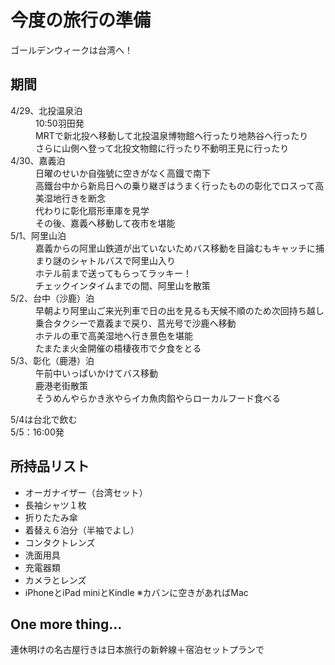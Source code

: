 # 今度の旅行の準備
ゴールデンウィークは台湾へ！

## 期間
<dl>
<dt>4/29、北投温泉泊</dt>
<dd>10:50羽田発<br>MRTで新北投へ移動して北投温泉博物館へ行ったり地熱谷へ行ったり<br>
さらに山側へ登って北投文物館に行ったり不動明王見に行ったり</dd>
<dt>4/30、嘉義泊</dt>
<dd>日曜のせいか自強號に空きがなく高鐡で南下</br>
高鐵台中から新烏日への乗り継ぎはうまく行ったものの彰化でロスって高美湿地行きを断念<br>
代わりに彰化扇形車庫を見学<br>その後、嘉義へ移動して夜市を堪能</dd>
<dt>5/1、阿里山泊</dt>
<dd>嘉義からの阿里山鉄道が出ていないためバス移動を目論むもキャッチに捕まり謎のシャトルバスで阿里山入り<br>
ホテル前まで送ってもらってラッキー！<br>チェックインタイムまでの間、阿里山を散策</dd>
<dt>5/2、台中（沙鹿）泊</dt>
<dd>早朝より阿里山ご来光列車で日の出を見るも天候不順のため次回持ち越し<br>
乗合タクシーで嘉義まで戻り、莒光号で沙鹿へ移動<br>
ホテルの車で高美湿地へ行き景色を堪能<br>
たまたま火金開催の梧棲夜市で夕食をとる</dd>
<dt>5/3、彰化（鹿港）泊</dt>
<dd>午前中いっぱいかけてバス移動<br>
鹿港老街散策<br>
そうめんやらかき氷やらイカ魚肉餡やらローカルフード食べる</dd>
</dl>

5/4は台北で飲む  
5/5：16:00発  

## 所持品リスト
- オーガナイザー（台湾セット）
- 長袖シャツ１枚
- 折りたたみ傘
- 着替え６泊分（半袖でよし）
- コンタクトレンズ
- 洗面用具
- 充電器類
- カメラとレンズ
- iPhoneとiPad miniとKindle
※カバンに空きがあればMac

## One more thing...
連休明けの名古屋行きは日本旅行の新幹線＋宿泊セットプランで
